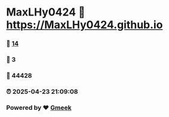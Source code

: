 # MaxLHy0424 :link: https://MaxLHy0424.github.io 
### :page_facing_up: [14](https://MaxLHy0424.github.io/tag.html) 
### :speech_balloon: 3 
### :hibiscus: 44428 
### :alarm_clock: 2025-04-23 21:09:08 
### Powered by :heart: [Gmeek](https://github.com/Meekdai/Gmeek)
